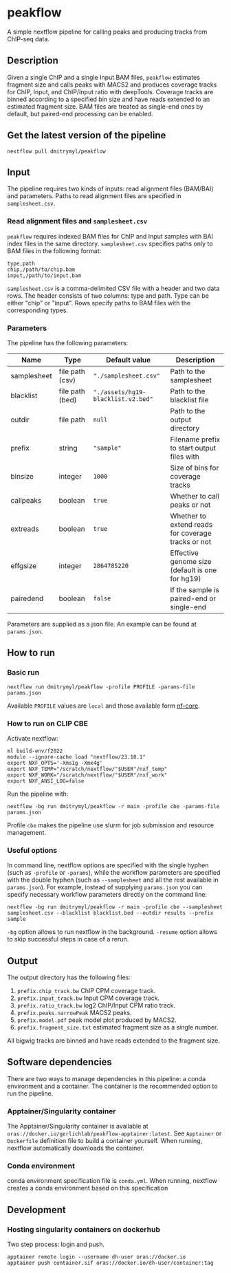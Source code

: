 # peakflow
A simple nextflow pipeline for calling peaks and producing tracks from ChIP-seq data.

## Description
Given a single ChIP and a single Input BAM files, `peakflow` estimates fragment size and calls peaks with MACS2 and produces coverage tracks for ChIP, Input, and ChIP/Input ratio with deepTools. Coverage tracks are binned according to a specified bin size and have reads extended to an estimated fragment size. BAM files are treated as single-end ones by default, but paired-end processing can be enabled.

## Get the latest version of the pipeline

```
nextflow pull dmitrymyl/peakflow
```

## Input
The pipeline requires two kinds of inputs: read alignment files (BAM/BAI) and parameters. Paths to read alignment files are specified in `samplesheet.csv`.

### Read alignment files and `samplesheet.csv`
`peakflow` requires indexed BAM files for ChIP and Input samples with BAI index files in the same directory. `samplesheet.csv` specifies paths only to BAM files in the following format:

```
type,path
chip,/path/to/chip.bam
input,/path/to/input.bam

```

`samplesheet.csv` is a comma-delimited CSV file with a header and two data rows. The header consists of two columns: type and path. Type can be either "chip" or "input". Rows specify paths to BAM files with the corresponding types.

### Parameters
The pipeline has the following parameters:

| Name        | Type            | Default value                      | Description                                        |
|-------------|-----------------|------------------------------------|----------------------------------------------------|
| samplesheet | file path (csv) | `"./samplesheet.csv"`              | Path to the samplesheet                            |
| blacklist   | file path (bed) | `"./assets/hg19-blacklist.v2.bed"` | Path to the blacklist file                         |
| outdir      | file path       | `null`                             | Path to the output directory                       |
| prefix      | string          | `"sample"`                         | Filename prefix to start output files with         |
| binsize     | integer         | `1000`                             | Size of bins for coverage tracks                   |
| callpeaks   | boolean         | `true`                             | Whether to call peaks or not                       |
| extreads    | boolean         | `true`                             | Whether to extend reads for coverage tracks or not |
| effgsize    | integer         | `2864785220`                       | Effective genome size (default is one for hg19)    |
| pairedend   | boolean         | `false`                            | If the sample is paired-end or single-end          |

Parameters are supplied as a json file. An example can be found at `params.json`.

## How to run

### Basic run
```{bash}
nextflow run dmitrymyl/peakflow -profile PROFILE -params-file params.json
```
Available `PROFILE` values are `local` and those available form [nf-core](https://nf-co.re/configs/).

### How to run on CLIP CBE
Activate nextflow:
```
ml build-env/f2022
module --ignore-cache load "nextflow/23.10.1"
export NXF_OPTS='-Xms1g -Xmx4g'
export NXF_TEMP="/scratch/nextflow/"$USER"/nxf_temp"
export NXF_WORK="/scratch/nextflow/"$USER"/nxf_work"
export NXF_ANSI_LOG=false
```
Run the pipeline with:
```
nextflow -bg run dmitrymyl/peakflow -r main -profile cbe -params-file params.json
```
Profile `cbe` makes the pipeline use slurm for job submission and resource management.

### Useful options
In command line, nextflow options are specified with the single hyphen (such as `-profile` or `-params`), while the workflow parameters are specified with the double hyphen (such as `--samplesheet` and all the rest available in `params.json`). For example, instead of supplying `params.json` you can specify necessary workflow parameters directly on the command line:
```
nextflow -bg run dmitrymyl/peakflow -r main -profile cbe --samplesheet samplesheet.csv --blacklist blacklist.bed --outdir results --prefix sample
```
`-bg` option allows to run nextflow in the background. `-resume` option allows to skip successful steps in case of a rerun.

## Output
The output directory has the following files:

1. `prefix.chip_track.bw` ChIP CPM coverage track.
2. `prefix.input_track.bw` Input CPM coverage track.
3. `prefix.ratio_track.bw` log2 ChIP/Input CPM ratio track.
4. `prefix.peaks.narrowPeak` MACS2 peaks.
5. `prefix.model.pdf` peak model plot produced by MACS2. 
6. `prefix.fragment_size.txt` estimated fragment size as a single number.

All bigwig tracks are binned and have reads extended to the fragment size.

## Software dependencies

There are two ways to manage dependencies in this pipeline: a conda environment and a container. The container is the recommended option to run the pipeline.

### Apptainer/Singularity container

The Apptainer/Singularity container is available at `oras://docker.io/gerlichlab/peakflow-apptainer:latest`. See `Apptainer` or `Dockerfile` definition file to build a container yourself. When running, nextflow automatically downloads the container.

### Conda environment
conda environment specification file is `conda.yml`. When running, nextflow creates a conda environment based on this specification

## Development

### Hosting singularity containers on dockerhub

Two step process: login and push.
```
apptainer remote login --username dh-user oras://docker.io
apptainer push container.sif oras://docker.io/dh-user/container:tag
```